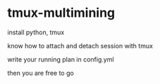 # tmux-multimining

install python, tmux

know how to attach and detach session with tmux

write your running plan in config.yml

then you are free to go
